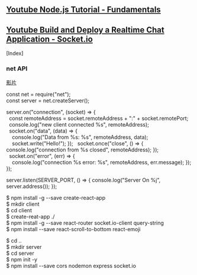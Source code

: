 


## [Youtube Node.js Tutorial - Fundamentals](https://www.youtube.com/playlist?list=PLvZkOAgBYrsQVc9PFn8mQ-xXef9zmy3kC)  
## [Youtube Build and Deploy a Realtime Chat Application - Socket.io](https://www.youtube.com/watch?v=ZwFA3YMfkoc&ab_channel=JavaScriptMastery)  


[Index]  






### net API  
[影片](https://youtu.be/HyGtI17qAjM?t=356)  

const net = require("net");  
const server = net.createServer();  

server.on("connection", (socket) => {   
&nbsp; const remoteAddress = socket.remoteAddress + ":" + socket.remotePort;  
&nbsp; console.log("new client connected %s", remoteAddress);  
&nbsp; socket.on("data", (data) => {  
&nbsp; &nbsp; console.log("Data from %s: %s", remoteAddress, data);      
&nbsp; &nbsp; socket.write("Hello!");  });
&nbsp; socket.once("close", () => { console.log("connection from %s closed", remoteAddress); });  
&nbsp; socket.on("error", (err) => {  
&nbsp; &nbsp; console.log("connection %s error: %s", remoteAddress, err.message); });  
});  


server.listen(SERVER_PORT, () => { console.log("Server On %j", server.address());  });  






$ npm install -g --save create-react-app  
$ mkdir client  
$ cd client  
$ create-reat-app ./  
$ npm install -g --save react-router socket.io-client query-string  
$ npm install --save react-scroll-to-bottom react-emoji  

$ cd ..  
$ mkdir server  
$ cd server  
$ npm init -y  
$ npm install --save cors nodemon express socket.io  

















